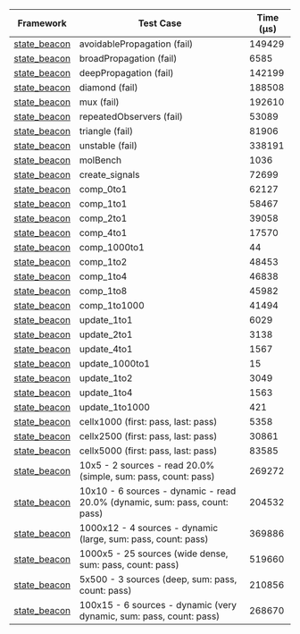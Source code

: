 | Framework | Test Case | Time (μs) |
| --- | --- | --- |
| [state_beacon](https://github.com/jinyus/dart_beacon) | avoidablePropagation (fail) | 149429 |
| [state_beacon](https://github.com/jinyus/dart_beacon) | broadPropagation (fail) | 6585 |
| [state_beacon](https://github.com/jinyus/dart_beacon) | deepPropagation (fail) | 142199 |
| [state_beacon](https://github.com/jinyus/dart_beacon) | diamond (fail) | 188508 |
| [state_beacon](https://github.com/jinyus/dart_beacon) | mux (fail) | 192610 |
| [state_beacon](https://github.com/jinyus/dart_beacon) | repeatedObservers (fail) | 53089 |
| [state_beacon](https://github.com/jinyus/dart_beacon) | triangle (fail) | 81906 |
| [state_beacon](https://github.com/jinyus/dart_beacon) | unstable (fail) | 338191 |
| [state_beacon](https://github.com/jinyus/dart_beacon) | molBench | 1036 |
| [state_beacon](https://github.com/jinyus/dart_beacon) | create_signals | 72699 |
| [state_beacon](https://github.com/jinyus/dart_beacon) | comp_0to1 | 62127 |
| [state_beacon](https://github.com/jinyus/dart_beacon) | comp_1to1 | 58467 |
| [state_beacon](https://github.com/jinyus/dart_beacon) | comp_2to1 | 39058 |
| [state_beacon](https://github.com/jinyus/dart_beacon) | comp_4to1 | 17570 |
| [state_beacon](https://github.com/jinyus/dart_beacon) | comp_1000to1 | 44 |
| [state_beacon](https://github.com/jinyus/dart_beacon) | comp_1to2 | 48453 |
| [state_beacon](https://github.com/jinyus/dart_beacon) | comp_1to4 | 46838 |
| [state_beacon](https://github.com/jinyus/dart_beacon) | comp_1to8 | 45982 |
| [state_beacon](https://github.com/jinyus/dart_beacon) | comp_1to1000 | 41494 |
| [state_beacon](https://github.com/jinyus/dart_beacon) | update_1to1 | 6029 |
| [state_beacon](https://github.com/jinyus/dart_beacon) | update_2to1 | 3138 |
| [state_beacon](https://github.com/jinyus/dart_beacon) | update_4to1 | 1567 |
| [state_beacon](https://github.com/jinyus/dart_beacon) | update_1000to1 | 15 |
| [state_beacon](https://github.com/jinyus/dart_beacon) | update_1to2 | 3049 |
| [state_beacon](https://github.com/jinyus/dart_beacon) | update_1to4 | 1563 |
| [state_beacon](https://github.com/jinyus/dart_beacon) | update_1to1000 | 421 |
| [state_beacon](https://github.com/jinyus/dart_beacon) | cellx1000 (first: pass, last: pass) | 5358 |
| [state_beacon](https://github.com/jinyus/dart_beacon) | cellx2500 (first: pass, last: pass) | 30861 |
| [state_beacon](https://github.com/jinyus/dart_beacon) | cellx5000 (first: pass, last: pass) | 83585 |
| [state_beacon](https://github.com/jinyus/dart_beacon) | 10x5 - 2 sources - read 20.0% (simple, sum: pass, count: pass) | 269272 |
| [state_beacon](https://github.com/jinyus/dart_beacon) | 10x10 - 6 sources - dynamic - read 20.0% (dynamic, sum: pass, count: pass) | 204532 |
| [state_beacon](https://github.com/jinyus/dart_beacon) | 1000x12 - 4 sources - dynamic (large, sum: pass, count: pass) | 369886 |
| [state_beacon](https://github.com/jinyus/dart_beacon) | 1000x5 - 25 sources (wide dense, sum: pass, count: pass) | 519660 |
| [state_beacon](https://github.com/jinyus/dart_beacon) | 5x500 - 3 sources (deep, sum: pass, count: pass) | 210856 |
| [state_beacon](https://github.com/jinyus/dart_beacon) | 100x15 - 6 sources - dynamic (very dynamic, sum: pass, count: pass) | 268670 |
